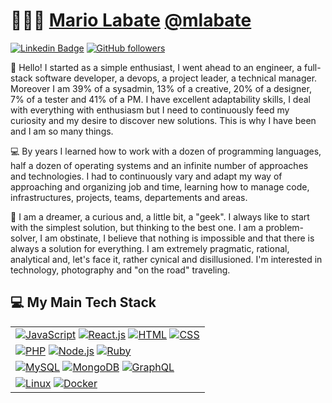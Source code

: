 # 👨🏻‍💻 [Mario Labate](https://github.com/mlabate) [@mlabate](https://github.com/mlabate)

[![Linkedin Badge](https://img.shields.io/badge/-Mario%20Labate-blue?style=social&logo=Linkedin&logoColor=blue&link=https://www.linkedin.com/in/mlabate/)](https://www.linkedin.com/in/mlabate/) 
[![GitHub followers](https://img.shields.io/github/followers/mlabate?label=Follow&style=social)](https://github.com/mlabate/?tab=follow) 

:wave: Hello! I started as a simple enthusiast, I went ahead to an engineer, a full-stack software developer, a devops, a project leader, a technical manager. Moreover I am 39% of a sysadmin, 13% of a creative, 20% of a designer, 7% of a tester and 41% of a PM.
I have excellent adaptability skills, I deal with everything with enthusiasm but I need to continuously feed my curiosity and my desire to discover new solutions. This is why I have been and I am so many things.

💻 By years I learned how to work with a dozen of programming languages, half a dozen of operating systems and an infinite number of approaches and technologies. I had to continuously vary and adapt my way of approaching and organizing job and time, learning how to manage code, infrastructures, projects, teams, departements and areas.

👀 I am a dreamer, a curious and, a little bit, a "geek". I always like to start with the simplest solution, but thinking to the best one.
I am a problem-solver, I am obstinate, I believe that nothing is impossible and that there is always a solution for everything.
I am extremely pragmatic, rational, analytical and, let's face it, rather cynical and disillusioned.
I'm interested in technology, photography and "on the road" traveling.

## 💻 My Main Tech Stack

<!-- START OF PROFILE STACK, DO NOT REMOVE -->
| |
|-|
| [![JavaScript](https://img.shields.io/static/v1?label=&message=JavaScript&color=F1E05A&logo=javascript&logoColor=FFFFFF)](https://developer.mozilla.org/en-US/docs/Web/JavaScript) [![React.js](https://img.shields.io/static/v1?label=&message=React.js&color=61dafb&logo=react&logoColor=FFFFFF)](https://reactjs.org/) [![HTML](https://img.shields.io/static/v1?label=&message=HTML&color=ff751a&logo=HTML5&logoColor=FFFFFF)](https://developer.mozilla.org/en-US/docs/Web/Guide/HTML/HTML5) [![CSS](https://img.shields.io/static/v1?label=&message=CSS&color=1e90ff&logo=css3&logoColor=FFFFFF)](https://developer.mozilla.org/en-US/docs/Web/CSS) |
| [![PHP](https://img.shields.io/static/v1?label=&message=PHP&color=8892bf&logo=php&logoColor=FFFFFF)](https://www.php.net/) [![Node.js](https://img.shields.io/static/v1?label=&message=Node.js&color=47d147&logo=node.js&logoColor=FFFFFF)](https://nodejs.org/en/) [![Ruby](https://img.shields.io/static/v1?label=&message=Ruby&color=CC342D&logo=ruby&logoColor=FFFFFF)](https://www.ruby-lang.org/en/) |
| [![MySQL](https://img.shields.io/static/v1?label=&message=MySQL&color=00758f&logo=mysql&logoColor=FFFFFF)](https://www.mysql.com/) [![MongoDB](https://img.shields.io/static/v1?label=&message=MongoDB&color=116149&logo=mongodb&logoColor=FFFFFF)](https://www.mongodb.com/) [![GraphQL](https://img.shields.io/static/v1?label=&message=GraphQL&color=e00097&logo=graphql&logoColor=FFFFFF)](https://graphql.org/) |
| [![Linux](https://img.shields.io/static/v1?label=&message=Linux&color=000000&logo=linux&logoColor=FFFFFF)](https://www.linux.org/) [![Docker](https://img.shields.io/static/v1?label=&message=Docker&color=2c99eb&logo=docker&logoColor=FFFFFF)](https://www.docker.com/) |
<!-- END OF PROFILE STACK, DO NOT REMOVE -->
